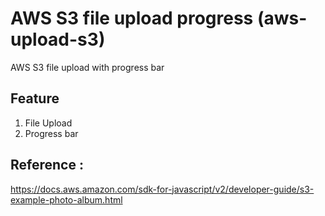 # AWS S3 file upload progress (aws-upload-s3)
AWS S3 file upload with progress bar 

## Feature 
1. File Upload 
2. Progress bar 

## Reference : 
https://docs.aws.amazon.com/sdk-for-javascript/v2/developer-guide/s3-example-photo-album.html
